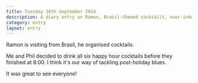 ```yaml
---
title: Tuesday 16th September 2014
description: A diary entry on Ramon, Brasil-themed cocktails, over-indulging on cocktails, Tuesday cocktails, and cocktails
category: entry
layout: entry
---
```


Ramon is visiting from Brasil, he organised cocktails.

Me and Phil decided to drink all six happy hour cocktails before they finished at 8:00. I think it's our way of tackling post-holiday blues.

It was great to see everyone!
